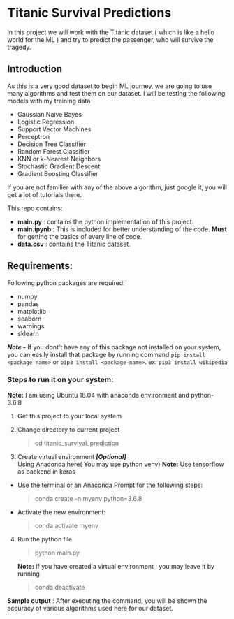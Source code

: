 # Titanic Survival Predictions

In this project we will work with the Titanic dataset ( which is like a hello world for the ML ) and try to predict the passenger, who will survive the tragedy.
## Introduction
As this is a very good dataset to begin ML journey, we are going to use many algorithms and test them on our dataset.
I will be testing the following models with my training data 

-   Gaussian Naive Bayes
-   Logistic Regression
-   Support Vector Machines
-   Perceptron
-   Decision Tree Classifier
-   Random Forest Classifier
-   KNN or k-Nearest Neighbors
-   Stochastic Gradient Descent
-   Gradient Boosting Classifier

If you are not familier with any of the above algorithm, just google it, you will get a lot of tutorials there.

This repo contains:
- **main.py** : contains the python implementation of this project. 
-  **main.ipynb** : This is included for better understanding of the code. **Must** for getting the basics of every line of code.
-  **data.csv** : contains the Titanic dataset.
## Requirements:
Following python packages are required:
- numpy
- pandas
- matplotlib
- seaborn
- warnings
- sklearn

***Note -*** If you dont't have any of this package not installed on your system, you can easily install that package by running command `pip install <package-name>` or `pip3 install <package-name>`.
ex: `pip3 install wikipedia`

### Steps to run it on your system:

**Note:** I am using Ubuntu 18.04 with anaconda environment and python-3.6.8

1.  Get this project to your local system
    
2.  Change directory to current project
    
    > cd titanic_survival_prediction
    
3.  Create virtual environment _**[Optional]**_  
    Using Anaconda here( You may use python venv) 
    **Note:** Use tensorflow as backend in keras
    

-   Use the terminal or an Anaconda Prompt for the following steps:
    
    > conda create -n myenv python=3.6.8
    
-   Activate the new environment:
    
    > conda activate myenv
    

4.  Run the python file
    
    > python main.py
    
    **Note:** If you have created a virtual environment , you may leave it by running
    
    > conda deactivate

**Sample output** : After executing the command, you will be shown the accuracy of various algorithms used here for our dataset.
